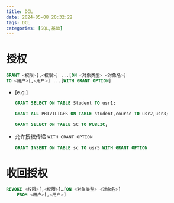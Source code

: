 ```yaml
---
title: DCL
date: 2024-05-08 20:32:22
tags: DCL
categories: [SQL,基础]
---
```


# 授权
```sql
GRANT <权限>[,<权限>] ...[ON <对象类型> <对象名>]
TO <用户>[,<用户>] ...[WITH GRANT OPTION]
```
<!-- more -->
- [e.g.]
    ```sql
    GRANT SELECT ON TABLE Student TO usr1;

    GRANT ALL PRIVILIGES ON TABLE student,course TO usr2,usr3;

    GRANT SELECT ON TABLE SC TO PUBLIC;
    ```
- 允许授权传递 `WITH GRANT OPTION`
    ```sql
    GRANT INSERT ON TABLE sc TO usr5 WITH GRANT OPTION
    ```


# 收回授权
```sql
REVOKE <权限>[,<权限>]…[ON <对象类型> <对象名>]
    FROM <用户>[,<用户>]
```

